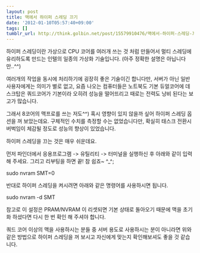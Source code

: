 ```yaml
---
layout: post
title: 맥에서 하이퍼 스레딩 끄기
date: '2012-01-10T05:57:40+09:00'
tags: []
tumblr_url: http://think.golbin.net/post/15579910476/맥에서-하이퍼-스레딩-끄기
---
```

하이퍼 스레딩이란 가상으로 CPU 코어를 여러개 쓰는 것 처럼 만들어서 멀티 스레딩에 유리하도록 만드는 인텔의 일종의 가상화 기술입니다. (아주 정확한 설명은 아닙니다만..^^)

여러개의 작업을 동시에 처리하기에 굉장히 좋은 기술이긴 합니다만, 서버가 아닌 일반 사용자에게는 의미가 별로 없고, 요즘 나오는 컴퓨터들은 노트북도 기본 듀얼코어에 데스크탑은 쿼드코어가 기본이라 오히려 성능을 떨어뜨리고 때로는 전력도 낭비 된다는 보고가 많습니다.

그래서 8코어의 맥프로를 쓰는 저도^^) 혹시 영향이 있지 않을까 싶어 하이퍼 스레딩 옵션을 꺼 보았는데요. 구체적인 수치를 측정할 수는 없었습니다만, 확실히 태스크 전환시 버벅임이 체감될 정도로 성능의 향상이 있었습니다.

하이퍼 스레딩을 끄는 것은 매우 쉬운데요.

먼저 파인더에서 응용프로그램 -> 유틸리티 -> 터미널을 실행하신 후 아래와 같이 입력 해 주세요. 그리고 리부팅을 하면 끝! 참 쉽죠~ ^_^;


  sudo nvram SMT=0


반대로 하이퍼 스레딩을 켜시려면 아래와 같은 명령어를 사용하시면 됩니다.


  sudo nvram -d SMT


참고로 이 설정은 PRAM/NVRAM 이 리셋되면 기본 상태로 돌아오기 때문에 맥을 초기화 하셨다면 다시 한 번 확인 해 주셔야 합니다.

쿼드 코어 이상의 맥을 사용하시는 분들 중 서버 용도로 사용하시는 분이 아니라면 위와 같은 방법으로 하이퍼 스레딩을 꺼 보시고 자신에게 맞는지 확인해보셔도 좋을 것 같습니다.
